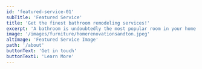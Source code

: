 ```yaml
---
id: 'featured-service-01'
subTitle: 'Featured Service'
title: 'Get the finest bathroom remodeling services!'
excerpt: 'A bathroom is undoubtedly the most popular room in your home. It is also the room that is the most commonly remodeled by Antelope homeowners. Homeowners usually perform a few little things to update their bathroom, or they want a full-scale overhaul.If you need to redesign your bathroom, then it's time you give us a call at Solid Construction and Design so we can show you how simple the bathroom renovation process is with the professional bathroom remodelers! You can rely on our experts to meet all your needs for  bathroom remodeling and surrounding areas.Hire our professional  bathroom remodeling contractors now, just a call away!'
image: '/images/furniture/homerenovationsandton.jpeg'
altImage: 'Featured Service Image'
path: '/about'
buttonText: 'Get in touch'
buttonText1: 'Learn More'
---
```

